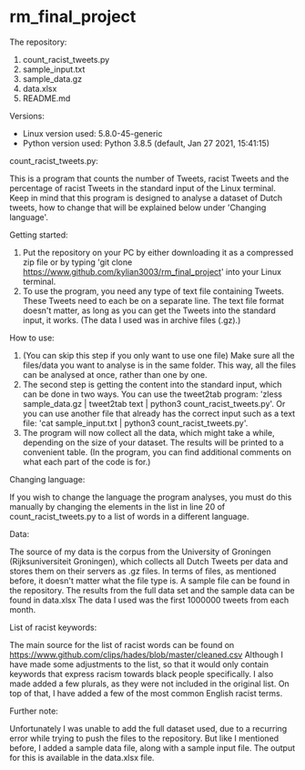 # rm_final_project

The repository:
1. count_racist_tweets.py
2. sample_input.txt
3. sample_data.gz
4. data.xlsx
5. README.md

Versions:
- Linux version used: 5.8.0-45-generic
- Python version used: Python 3.8.5 (default, Jan 27 2021, 15:41:15)

count_racist_tweets.py:

This is a program that counts the number of Tweets, racist Tweets and the percentage of racist Tweets in the standard input of the Linux terminal. Keep in mind that this program is designed to analyse a dataset of Dutch tweets, how to change that will be explained below under 'Changing language'.

Getting started:
1. Put the repository on your PC by either downloading it as a compressed zip file or by typing 'git clone https://www.github.com/kylian3003/rm_final_project' into your Linux terminal.
2. To use the program, you need any type of text file containing Tweets. These Tweets need to each be on a separate line. The text file format doesn't matter, as long as you can get the Tweets into the standard input, it works. (The data I used was in archive files (.gz).)

How to use:
1. (You can skip this step if you only want to use one file) Make sure all the files/data you want to analyse is in the same folder. This way, all the files can be analysed at once, rather than one by one.
2. The second step is getting the content into the standard input, which can be done in two ways. You can use the tweet2tab program: 'zless sample_data.gz | tweet2tab text | python3 count_racist_tweets.py'. Or you can use another file that already has the correct input such as a text file: 'cat sample_input.txt | python3 count_racist_tweets.py'.
3. The program will now collect all the data, which might take a while, depending on the size of your dataset. The results will be printed to a convenient table.
(In the program, you can find additional comments on what each part of the code is for.)

Changing language:

If you wish to change the language the program analyses, you must do this manually by changing the elements in the list in line 20 of count_racist_tweets.py to a list of words in a different language.

Data:

The source of my data is the corpus from the University of Groningen (Rijksuniversiteit Groningen), which collects all Dutch Tweets per data and stores them on their servers as .gz files.
In terms of files, as mentioned before, it doesn't matter what the file type is.
A sample file can be found in the repository. The results from the full data set and the sample data can be found in data.xlsx
The data I used was the first 1000000 tweets from each month.

List of racist keywords:

The main source for the list of racist words can be found on https://www.github.com/clips/hades/blob/master/cleaned.csv Although I have made some adjustments to the list, so that it would only contain keywords that express racism towards black people specifically. I also made added a few plurals, as they were not included in the original list. On top of that, I have added a few of the most common English racist terms.

Further note:

Unfortunately I was unable to add the full dataset used, due to a recurring error while trying to push the files to the repository. But like I mentioned before, I added a sample data file, along with a sample input file. The output for this is available in the data.xlsx file.
